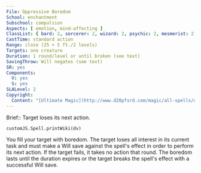 ```yaml
---
File: Oppressive Boredom
School: enchantment
Subschool: compulsion
Aspects: [ emotion, mind-affecting ]
ClassList: { bard: 2, sorcerer: 2, wizard: 2, psychic: 2, mesmerist: 2, medium: 2 }
CastTime: standard action
Range: close (25 + 5 ft./2 levels)
Targets: one creature
Duration: 1 round/level or until broken (see text)
SavingThrow: Will negates (see text)
SR: yes
Components:
  V: yes
  S: yes
SLALevel: 2
Copyright:
  Content: "[Ultimate Magic](http://www.d20pfsrd.com/magic/all-spells/o/oppressive-boredom)"
---
```

Brief:: Target loses its next action.

```dataviewjs
customJS.Spell.printWiki(dv)
```

You fill your target with boredom. The target loses all interest in its current task and must make a Will save against the spell's effect in order to perform its next action. If the target fails, it takes no action that round. The boredom lasts until the duration expires or the target breaks the spell's effect with a successful Will save.
